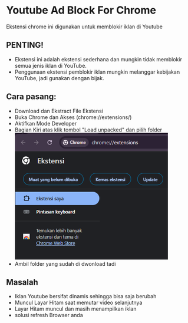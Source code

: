 # Youtube Ad Block For Chrome

Ekstensi chrome ini digunakan untuk memblokir iklan di Youtube

## PENTING!
- Ekstensi ini adalah ekstensi sederhana dan mungkin tidak memblokir semua jenis iklan di YouTube.
- Penggunaan ekstensi pemblokir iklan mungkin melanggar kebijakan YouTube, jadi gunakan dengan bijak.

## Cara pasang:

- Download dan Ekstract File Ekstensi
- Buka Chrome dan Akses (chrome://extensions/)
- Aktifkan Mode Developer
- Bagian Kiri atas klik tombol "Load unpacked" dan pilih folder
 ![alt text](image.png)
- Ambil folder yang sudah di dwonload tadi

## Masalah 
- Iklan Youtube bersifat dinamis sehingga bisa saja berubah
- Muncul Layar Hitam saat memutar video selanjutnya
- Layar Hitam muncul dan masih menampilkan iklan
- solusi refresh Browser anda
